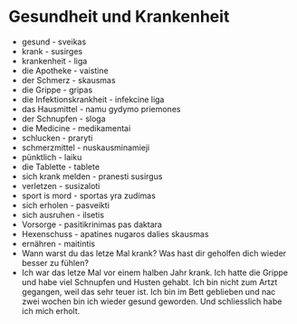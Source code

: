 # Gesundheit und Krankenheit

- gesund - sveikas
- krank - susirges
- krankenheit - liga
- die Apotheke - vaistine
- der Schmerz - skausmas
- die Grippe - gripas
- die Infektionskrankheit - infekcine liga
- das Hausmittel - namu gydymo priemones
- der Schnupfen - sloga
- die Medicine - medikamentai
- schlucken - praryti
- schmerzmittel - nuskausminamieji
- pünktlich - laiku
- die Tablette - tablete
- sich krank melden - pranesti susirgus
- verletzen - susizaloti
- sport is mord - sportas yra zudimas
- sich erholen - pasveikti
- sich ausruhen - ilsetis
- Vorsorge - pasitikrinimas pas daktara
- Hexenschuss - apatines nugaros dalies skausmas
- ernähren - maitintis
- Wann warst du das letze Mal krank? Was hast dir geholfen dich wieder besser zu fühlen?
- Ich war das letze Mal vor einem halben Jahr krank. Ich hatte die Grippe und habe viel Schnupfen und Husten gehabt. Ich bin nicht zum Artzt gegangen, weil das sehr teuer ist. Ich bin im Bett geblieben und nac zwei wochen bin ich wieder gesund geworden. Und schliesslich habe ich mich erholt.
